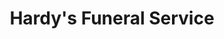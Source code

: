 ---
title: "Hardy's Funeral Service"
url: /crook/hardys-funeral-service/
shop: funeral directors
---